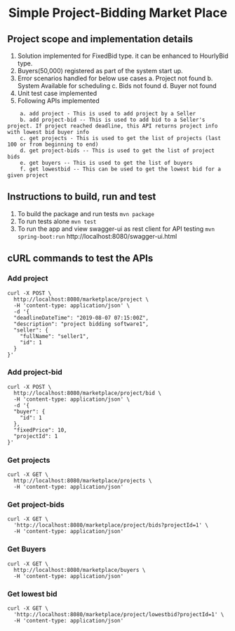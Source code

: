 <h1 align="center">Simple Project-Bidding Market Place</h1>

## Project scope and implementation details

1. Solution implemented for FixedBid type. it can be enhanced to HourlyBid type. 
2. Buyers(50,000) registered as part of the system start up.
3. Error scenarios handled for below use cases
	a. Project not found
	b. System Available for scheduling
	c. Bids not found
	d. Buyer not found
4. Unit test case implemented
5. Following APIs implemented
```
	a. add project - This is used to add project by a Seller	   
	b. add project-bid -- This is used to add bid to a Seller's project. If project reached deadline, this API returns project info  with lowest bid buyer info
	c. get projects - This is used to get the list of projects (last 100 or from beginning to end)
	d. get project-bids -- This is used to get the list of project bids
	e. get buyers -- This is used to get the list of buyers
	f. get lowestbid -- This can be used to get the lowest bid for a given project
```
## Instructions to build, run and test

1. To build the package and run tests
``` mvn package ```
2. To run tests alone
``` mvn test ```
3. To run the app and view swagger-ui as rest client for API testing
``` mvn spring-boot:run ```
http://localhost:8080/swagger-ui.html

## cURL commands to test the APIs

### Add project
```
curl -X POST \
  http://localhost:8080/marketplace/project \
  -H 'content-type: application/json' \
  -d '{
  "deadlineDateTime": "2019-08-07 07:15:00Z",
  "description": "project bidding software1",
  "seller": {
    "fullName": "seller1",
    "id": 1
  }
}'
```
### Add project-bid
```
curl -X POST \
  http://localhost:8080/marketplace/project/bid \
  -H 'content-type: application/json' \
  -d '{
  "buyer": {
    "id": 1
  },
  "fixedPrice": 10,
  "projectId": 1
}'
```
### Get projects
```
curl -X GET \
  http://localhost:8080/marketplace/projects \
  -H 'content-type: application/json'
```
### Get project-bids
```
curl -X GET \
  'http://localhost:8080/marketplace/project/bids?projectId=1' \
  -H 'content-type: application/json'  
```
### Get Buyers
```
curl -X GET \
  http://localhost:8080/marketplace/buyers \
  -H 'content-type: application/json'  
```
### Get lowest bid
```
curl -X GET \
  'http://localhost:8080/marketplace/project/lowestbid?projectId=1' \
  -H 'content-type: application/json'
```

